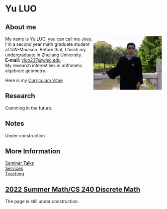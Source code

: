 # Yu LUO


## About me

<img align="right" src="photo.jpg" alt="drawing" width="220"/>

My name is Yu LUO, you can call me Joey. 
I'm a second year math graduate student at UW-Madison. Before that, I finish my undergraduate in Zhejiang University. <br />
**E-mail:** yluo237@wisc.edu <br />
My research interest lies in arithmetic algebraic geometry.

Here is my [Curriculum Vitae](cv/yuluo_cv.pdf)


## Research

Comming in the future.

## Notes

Under construction



## More Information
 [Seminar Talks](Talks.md)<br />
 [Services](Services.md)<br />
 [Teaching](Teach.md)<br />

## [2022 Summer Math/CS 240 Discrete Math](2022_Summer/2022_Summer.md)


The page is still under construction.